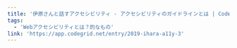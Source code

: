 ```yaml
---
title: '伊原さんと話すアクセシビリティ - アクセシビリティのガイドラインとは | CodeGrid'
tags:
  - 'Webアクセシビリティとは？的なもの'
link: 'https://app.codegrid.net/entry/2019-ihara-a11y-3'
---
```


